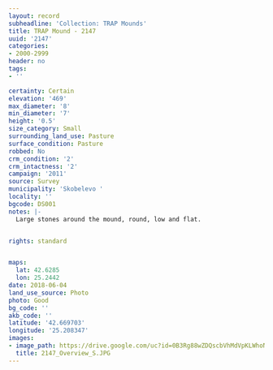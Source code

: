```yaml
---
layout: record
subheadline: 'Collection: TRAP Mounds'
title: TRAP Mound - 2147
uuid: '2147'
categories:
- 2000-2999
header: no
tags:
- ''

certainty: Certain
elevation: '469'
max_diameter: '8'
min_diameter: '7'
height: '0.5'
size_category: Small
surrounding_land_use: Pasture
surface_condition: Pasture
robbed: No
crm_condition: '2'
crm_intactness: '2'
campaign: '2011'
source: Survey
municipality: 'Skobelevo '
locality: ''
bgcode: DS001
notes: |-
  Large stones around the mound, round, low and flat.


rights: standard


maps:
  lat: 42.6285
  lon: 25.2442
date: 2018-06-04
land_use_source: Photo
photo: Good
bg_code: ''
akb_code: ''
latitude: '42.669703'
longitude: '25.208347'
images:
- image_path: https://drive.google.com/uc?id=0B3Rg88wZDQscbVhMdVpKLWhoN00
  title: 2147_Overview_S.JPG
---
```

